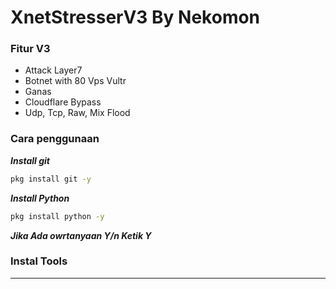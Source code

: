 # XnetStresserV3 By Nekomon
### Fitur V3 ###
- Attack Layer7
- Botnet with 80 Vps Vultr
- Ganas
- Cloudflare Bypass
- Udp, Tcp, Raw, Mix Flood

### Cara penggunaan ###
***Install git***
```bash
pkg install git -y
```
***Install Python***
```bash
pkg install python -y
```
***Jika Ada owrtanyaan Y/n Ketik Y***
### Instal Tools ###
*** 
